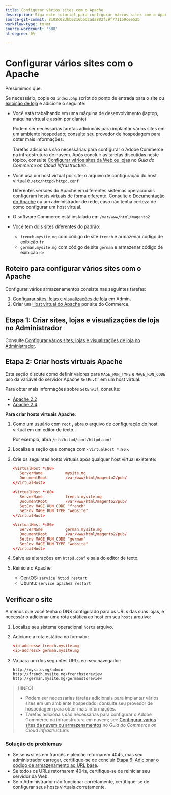```yaml
---
title: Configurar vários sites com o Apache
description: Siga este tutorial para configurar vários sites com o Apache.
source-git-commit: 8102c083bb0216bbdcad2882f39f7711b9cee52b
workflow-type: tm+mt
source-wordcount: '508'
ht-degree: 0%

---
```



# Configurar vários sites com o Apache

Presumimos que:

Se necessário, copie os `index.php` script do ponto de entrada para o site ou [exibição de loja](https://glossary.magento.com/store-view) e adicione o seguinte:

- Você está trabalhando em uma máquina de desenvolvimento (laptop, máquina virtual e assim por diante)

   Podem ser necessárias tarefas adicionais para implantar vários sites em um ambiente hospedado; consulte seu provedor de hospedagem para obter mais informações.

   Tarefas adicionais são necessárias para configurar o Adobe Commerce na infraestrutura de nuvem. Após concluir as tarefas discutidas neste tópico, consulte [Configurar vários sites da Web ou lojas](https://experienceleague.adobe.com/docs/commerce-cloud-service/user-guide/configure-store/multiple-sites.html) no _Guia do Commerce on Cloud Infrastructure_.

- Você usa um host virtual por site; o arquivo de configuração do host virtual é `/etc/httpd/httpd.conf`

   Diferentes versões do Apache em diferentes sistemas operacionais configuram hosts virtuais de forma diferente. Consulte o [Documentação do Apache](https://httpd.apache.org/docs/2.4/vhosts) ou um administrador de rede, caso não tenha certeza de como configurar um host virtual.

- O software Commerce está instalado em `/var/www/html/magento2`
- Você tem dois sites diferentes do padrão:

   - `french.mysite.mg` com código de site `french` e armazenar código de exibição `fr`
   - `german.mysite.mg` com código de site `german` e armazenar código de exibição `de`

## Roteiro para configurar vários sites com o Apache

Configurar vários armazenamentos consiste nas seguintes tarefas:

1. [Configurar sites, lojas e visualizações de loja](ms-admin.md) em Admin.
1. Criar um [Host virtual do Apache](#step-2-create-apache-virtual-hosts) por site do Commerce.

## Etapa 1: Criar sites, lojas e visualizações de loja no Administrador

Consulte [Configurar vários sites, lojas e visualizações de loja no Administrador](ms-admin.md).

## Etapa 2: Criar hosts virtuais Apache

Esta seção discute como definir valores para `MAGE_RUN_TYPE` e `MAGE_RUN_CODE` uso da variável do servidor Apache `SetEnvIf` em um host virtual.

Para obter mais informações sobre `SetEnvIf`, consulte:

- [Apache 2.2](https://httpd.apache.org/docs/2.2/mod/mod_setenvif.html)
- [Apache 2.4](https://httpd.apache.org/docs/2.4/mod/mod_setenvif.html)

**Para criar hosts virtuais Apache**:

1. Como um usuário com `root` , abra o arquivo de configuração do host virtual em um editor de texto.

   Por exemplo, abra `/etc/httpd/conf/httpd.conf`

1. Localize a seção que começa com `<VirtualHost *:80>`.
1. Crie os seguintes hosts virtuais após qualquer host virtual existente:

   ```conf
   <VirtualHost *:80>
      ServerName          mysite.mg
      DocumentRoot        /var/www/html/magento2/pub/
   </VirtualHost>
   
   <VirtualHost *:80>
      ServerName          french.mysite.mg
      DocumentRoot        /var/www/html/magento2/pub/
      SetEnv MAGE_RUN_CODE "french"
      SetEnv MAGE_RUN_TYPE "website"
   </VirtualHost>
   
   <VirtualHost *:80>
      ServerName          german.mysite.mg
      DocumentRoot        /var/www/html/magento2/pub/
      SetEnv MAGE_RUN_CODE "german"
      SetEnv MAGE_RUN_TYPE "website"
   </VirtualHost>
   ```

1. Salve as alterações em `httpd.conf` e saia do editor de texto.
1. Reinicie o Apache:

   - CentOS: `service httpd restart`
   - Ubuntu: `service apache2 restart`

## Verificar o site

A menos que você tenha o DNS configurado para os URLs das suas lojas, é necessário adicionar uma rota estática ao host em seu `hosts` arquivo:

1. Localize seu sistema operacional `hosts` arquivo.
1. Adicione a rota estática no formato :

   ```conf
   <ip-address> french.mysite.mg
   <ip-address> german.mysite.mg
   ```

1. Vá para um dos seguintes URLs em seu navegador:

   ```http
   http://mysite.mg/admin
   http://french.mysite.mg/frenchstoreview
   http://german.mysite.mg/germanstoreview
   ```

>[!INFO]
>
>- Podem ser necessárias tarefas adicionais para implantar vários sites em um ambiente hospedado; consulte seu provedor de hospedagem para obter mais informações.
>- Tarefas adicionais são necessárias para configurar o Adobe Commerce na infraestrutura em nuvem; see [Configurar vários sites da nuvem ou armazenamentos](https://experienceleague.adobe.com/docs/commerce-cloud-service/user-guide/configure-store/multiple-sites.html) no _Guia do Commerce on Cloud Infrastructure_.


### Solução de problemas

- Se seus sites em francês e alemão retornarem 404s, mas seu administrador carregar, certifique-se de concluir [Etapa 6: Adicionar o código de armazenamento ao URL base](ms-admin.md#step-6-add-the-store-code-to-the-base-url).
- Se todos os URLs retornarem 404s, certifique-se de reiniciar seu servidor da Web.
- Se o Administrador não funcionar corretamente, certifique-se de configurar seus hosts virtuais corretamente.

